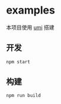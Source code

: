 # examples

本项目使用 [umi](https://umijs.org/docs/zh-Hans/introduction.html) 搭建

## 开发

```bash
npm start
```

## 构建

```bash
npm run build
```

